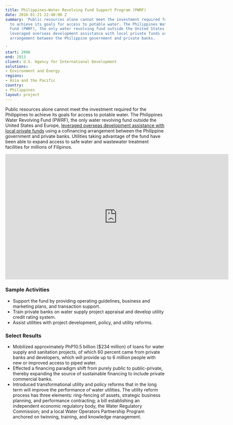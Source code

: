 ```yaml
---
title: Philippines—Water Revolving Fund Support Program (PWRF)
date: 2016-01-21 22:40:00 Z
summary: 'Public resources alone cannot meet the investment required for the Philippines
  to achieve its goals for access to potable water. The Philippines Water Revolving
  Fund (PWRF), the only water revolving fund outside the United States and Europe,
  leveraged overseas development assistance with local private funds using a cofinancing
  arrangement between the Philippine government and private banks.

'
start: 2006
end: 2013
client: U.S. Agency for International Development
solutions:
- Environment and Energy
regions:
- Asia and the Pacific
country:
- Philippines
layout: project
---
```


Public resources alone cannot meet the investment required for the Philippines to achieve its goals for access to potable water. The Philippines Water Revolving Fund (PWRF), the only water revolving fund outside the United States and Europe, [leveraged overseas development assistance with local private funds](http://dai-global-developments.com/articles/innovative-fund-enables-philippine-water-utilities-to-invest/?utm_source=daidotcom) using a cofinancing arrangement between the Philippine government and private banks. Utilities taking advantage of the fund have been able to expand access to safe water and wastewater treatment facilities for millions of Filipinos.

<iframe allowfullscreen="" frameborder="0" height="395" mozallowfullscreen="" src="https://player.vimeo.com/video/37755989?title=0&amp;byline=0&amp;portrait=0" webkitallowfullscreen="" width="703"></iframe>

###  Sample Activities

* Support the fund by providing operating guidelines, business and marketing plans, and transaction support.
* Train private banks on water supply project appraisal and develop utility credit rating system.
* Assist utilities with project development, policy, and utility reforms.

###  Select Results

* Mobilized approximately PhP10.5 billion ($234 million) of loans for water supply and sanitation projects, of which 60 percent came from private banks and developers, which will provide up to 6 million people with new or improved access to piped water.
* Effected a financing paradigm shift from purely public to public-private, thereby expanding the source of sustainable financing to include private commercial banks.
* Introduced transformational utility and policy reforms that in the long term will improve the performance of water utilities. The utility reform process has three elements: ring-fencing of assets, strategic business planning, and performance contracting; a bill establishing an independent economic regulatory body, the Water Regulatory Commission; and a local Water Operators Partnership Program anchored on twinning, training, and knowledge management.
